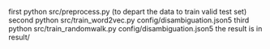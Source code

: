 first python src/preprocess.py (to depart the data to train valid test set)
second python src/train_word2vec.py config/disambiguation.json5
third python src/train_randomwalk.py config/disambiguation.json5
the result is in result/